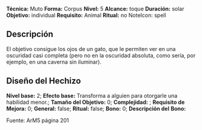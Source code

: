 
**Técnica:** Muto
**Forma:** Corpus
**Nivel:** 5
**Alcance:** toque 
**Duración:** solar  
**Objetivo:** individual
**Requisito:** Animal
**Ritual:** no
NoteIcon: spell




## Descripción 
<p>El objetivo consigue los ojos de un gato, que le permiten ver en una oscuridad casi completa (pero no en la oscuridad absoluta, como sería, por ejemplo, en una caverna sin iluminar). </p>

## Diseño del Hechizo 

**Nivel base:** 2; **Efecto base:** Transforma a alguien para otorgarle una habilidad menor.;  **Tamaño del **Objetivo:**** 0; **Complejidad:** ; **Requisito de Mejora:** 0; **General:** false; **Ritual:** false; **Bono:** 0; **Descripción del** **Bono:** 

Fuente: ArM5 página 201